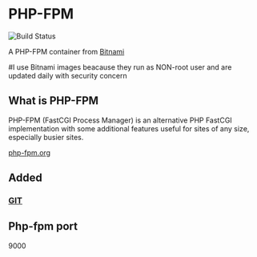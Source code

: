 # PHP-FPM

![Build Status](https://drone.ch1.ninja/api/badges/Ch1ch1/docker-php-fpm/status.svg)

A PHP-FPM container from [Bitnami](https://hub.docker.com/r/bitnami/php-fpm)

#I use Bitnami images beacause they run as NON-root user and are updated daily with security concern

## What is PHP-FPM

PHP-FPM (FastCGI Process Manager) is an alternative PHP FastCGI implementation with some additional features useful for sites of any size, especially busier sites.

[php-fpm.org](https://php-fpm.org)

## Added

### [GIT](https://git-scm.com/)

## Php-fpm port

9000
